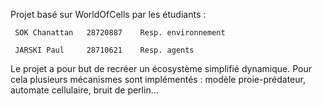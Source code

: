 Projet basé sur WorldOfCells par les étudiants :


     SOK Chanattan   28720887    Resp. environnement
  
     JARSKI Paul     28710621    Resp. agents


Le projet a pour but de recréer un écosystème simplifié dynamique.
Pour cela plusieurs mécanismes sont implémentés : modèle proie-prédateur, automate cellulaire, bruit de perlin...
